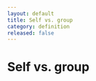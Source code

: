 ```yaml
---
layout: default
title: Self vs. group
category: definition
released: false
---
```


# Self vs. group

